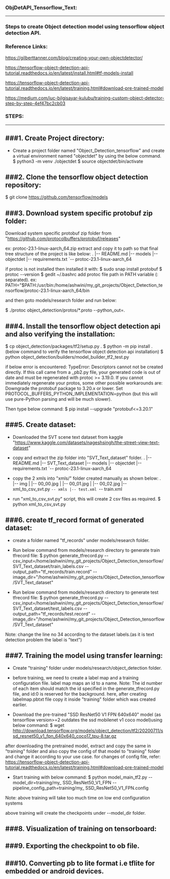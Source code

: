 ### ObjDetAPI_Tensorflow_Text:
------------------------------------
### Steps to create Object detection model using tensorflow object detection API.

### Reference Links:

https://gilberttanner.com/blog/creating-your-own-objectdetector/

https://tensorflow-object-detection-api-tutorial.readthedocs.io/en/latest/install.html#tf-models-install

https://tensorflow-object-detection-api-tutorial.readthedocs.io/en/latest/training.html#download-pre-trained-model

https://medium.com/iuc-bilgisayar-kulubu/training-custom-object-detector-step-by-step-4ef47bc2cb03

### STEPS:
----------
###1. Create Project directory:
------------------------------------
- Create a project folder named "Object_Detection_tensorflow" and create a virtual environment named "objectdet" by using the below command.
$ python3 -m venv ./objectdet
$ source objectdet/bin/activate

###2. Clone the tensorflow object detection repository:
------------------------------------------------------
$ git clone https://github.com/tensorflow/models


###3. Download system specific protobuf zip folder:
--------------------------------------------------
Download system specific protobuf zip folder from "https://github.com/protocolbuffers/protobuf/releases"

ex: protoc-23.1-linux-aarch_64.zip extract and copy it to path so that final tree structure of the project is like below:
		.
		|-- README.md
		|-- models
		|-- objectdet
		|-- requirements.txt
		`-- protoc-23.1-linux-aarch_64


if protoc is not installed then installed it with:
$ sudo snap install protobuf
$ protoc --version
$ gedit ~/.bashrc
add protoc file path in PATH variable (: separated). ex: PATH="$PATH:/usr/bin:/home/ashwini/my_git_projects/Object_Detection_tensorflow/protoc-23.1-linux-aarch_64/bin

and then goto models/research folder and run below:

$ ./protoc object_detection/protos/*.proto --python_out=.

###4. Install the tensorflow object detection api and also verifying the installation:
-------------------------------------------------------------------------------------
$ cp object_detection/packages/tf2/setup.py .
$ python -m pip install .
(below command to verify the tensorflow object detection api installation)
$ python object_detection/builders/model_builder_tf2_test.py

if below error is encountered:
TypeError: Descriptors cannot not be created directly.
If this call came from a _pb2.py file, your generated code is out of date and must be regenerated with protoc >= 3.19.0.
If you cannot immediately regenerate your protos, some other possible workarounds are:
Downgrade the protobuf package to 3.20.x or lower.
Set PROTOCOL_BUFFERS_PYTHON_IMPLEMENTATION=python (but this will use pure-Python parsing and will be much slower).

Then type below command:
$ pip install --upgrade "protobuf<=3.20.1"


###5. Create dataset:
---------------------
- Downloaded the SVT scene text dataset from kaggle "https://www.kaggle.com/datasets/nageshsingh/the-street-view-text-dataset"
- copy and extract the zip folder into "SVT_Text_dataset" folder.
		.
		|-- README.md
		|-- SVT_Text_dataset
		|-- models
		|-- objectdet
		|-- requirements.txt
		`-- protoc-23.1-linux-aarch_64
- copy the 2 xmls into "xmls/" folder created manually as shown below:
		.
		|-- img
		|   |-- 00_00.jpg
		|   |-- 00_01.jpg
		|   |-- 00_02.jpg
		|-- xml_to_csv_svt.py
		`-- xmls
		    |-- test.xml
		    `-- train.xml

- run "xml_to_csv_svt.py" script, this will create 2 csv files as required.
$ python xml_to_csv_svt.py

###6. create tf_record format of generated dataset:
--------------------------------------------------
- create a folder named "tf_records" under models/research folder.

- Run below command from models/research directory to generate train tfrecord file:
$ python generate_tfrecord.py --csv_input=/home/ashwini/my_git_projects/Object_Detection_tensorflow/SVT_Text_dataset/train_labels.csv  --output_path="tf_records/train.record" --image_dir="/home/ashwini/my_git_projects/Object_Detection_tensorflow/SVT_Text_dataset"

- Run below command from models/research directory to generate test tfrecord file:
$ python generate_tfrecord.py --csv_input=/home/ashwini/my_git_projects/Object_Detection_tensorflow/SVT_Text_dataset/test_labels.csv  --output_path="tf_records/test.record" --image_dir="/home/ashwini/my_git_projects/Object_Detection_tensorflow/SVT_Text_dataset"

Note: change the line no 34 according to the dataset labels.(as it is text detection problem the label is "text")

###7. Training the model using transfer learning:
--------------------------------------------------
- Create "training" folder under models/research/object_detection folder.

- before training, we need to create a label map and a training configuration file.
label map maps an id to a name.
Note: The id number of each item should match the id specified in the generate_tfrecord.py file, and id:0 is reserved for the background.
here, after creating labelmap.pbtxt file copy it inside "training" folder which was created earlier.


- Download the pre-trained "SSD ResNet50 V1 FPN 640x640" model (as tensorflow version>=2 outdates the ssd mobilenet v1 coco model)using below command:
$ wget http://download.tensorflow.org/models/object_detection/tf2/20200711/ssd_resnet50_v1_fpn_640x640_coco17_tpu-8.tar.gz

after downloading the pretrained model, extract and copy the same in "training" folder and also copy the config of that model to "training" folder and change it according to your use case.
for changes of config file, refer: https://tensorflow-object-detection-api-tutorial.readthedocs.io/en/latest/training.html#download-pre-trained-model


- Start training with below command:
$ python model_main_tf2.py --model_dir=training/my_ SSD_ResNet50_V1_FPN --pipeline_config_path=training/my_ SSD_ResNet50_V1_FPN.config

Note: above training will take too much time on low end configuration systems

above training will create the checkpoints under --model_dir folder.

###8. Visualization of training on tensorboard:
--------------------------------------------------
###9.  Exporting the checkpoint to ob file.
--------------------------------------------------
###10. Converting pb to lite format i.e tflite for embedded or android devices.
--------------------------------------------------------------------------------



